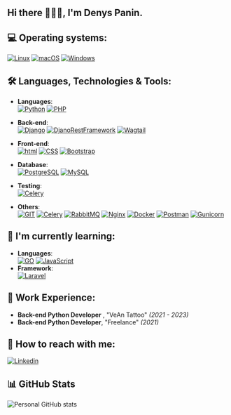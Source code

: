 <!-- ![Header](https://github.com/Denys-Panin/Denys-Panin/blob/main/assets/Header_2_git.jpg) -->

## <strong>Hi there 🙋🏻‍♂️, I'm Denys Panin.</strong>
## 💻 Operating systems:
[![Linux](https://img.shields.io/badge/LInux-F47421?style=for-the-badge&logo=Linux&logoColor=141c19)](https://linux.org/)
[![macOS](https://img.shields.io/badge/macOS-FAFAFA?style=for-the-badge&logo=macOS&logoColor=141c19)](https://www.apple.com/mac/)
[![Windows](https://img.shields.io/badge/windows-0078D4?style=for-the-badge&logo=Windows&logoColor=fff)](https://www.microsoft.com/en-us)
## 🛠️ Languages, Technologies & Tools:

- **Languages**:\
     [![Python](https://img.shields.io/badge/Python-ffc91e?style=for-the-badge&logo=python&logoColor=141c19)](https://www.python.org/) [![PHP](https://img.shields.io/badge/php-7a86b9?style=for-the-badge&logo=php&logoColor=1f222e)](https://www.php.net/)
- **Back-end**:\
    [![Django](https://img.shields.io/badge/django-44b78b?style=for-the-badge&logo=django&logoColor=141c19)](https://www.djangoproject.com/start/) [![DjanoRestFramework](https://img.shields.io/badge/DRF-843535?style=for-the-badge&logo=Django&logoColor=000000)](https://www.django-rest-framework.org/) [![Wagtail](https://img.shields.io/badge/wagtail-2e245e?style=for-the-badge&logo=wagtail&logoColor=fff)](https://wagtail.org/)
- **Front-end**:\
    [![html](https://img.shields.io/badge/html-dbd6d4?style=for-the-badge&logo=html5&logoColor=e54c21)](https://www.w3schools.com/html/) [![CSS](https://img.shields.io/badge/css-dbd6d4?style=for-the-badge&logo=css3&logoColor=2965f1)](https://www.w3schools.com/css/) [![Bootstrap](https://img.shields.io/badge/bootstrap-8d13fd?style=for-the-badge&logo=bootstrap&logoColor=ffffff)](https://getbootstrap.com/)
- **Database**: \
     [![PostgreSQL](https://img.shields.io/badge/PostgreSQL-336690?style=for-the-badge&logo=postgresql&logoColor=ffffff)](https://www.postgresql.org/) [![MySQL](https://img.shields.io/badge/MySQL-00768f?style=for-the-badge&logo=MySQL&logoColor=F29111)](https://www.mysql.com/)
- **Testing**:\
[![Celery](https://img.shields.io/badge/PyTest-FFDC50?style=for-the-badge&logo=PyTest&logoColor=009FE3)](https://docs.pytest.org/en/7.4.x/)

- **Others**:\
    [![GIT](https://img.shields.io/badge/GIT-fb4f28?style=for-the-badge&logo=git&logoColor=000000)](https://git-scm.com/)   [![Celery](https://img.shields.io/badge/celery-a9cc54?style=for-the-badge&logo=celery&logoColor=000000)](https://docs.celeryproject.org/en/stable/) [![RabbitMQ](https://img.shields.io/badge/rabbitmq-ff6600?style=for-the-badge&logo=rabbitmq&logoColor=000000)](https://www.rabbitmq.com/) [![Nginx](https://img.shields.io/badge/nginx-009137?style=for-the-badge&logo=nginx&logoColor=ffffff)](https://nginx.org/ru/) [![Docker](https://img.shields.io/badge/docker-2496ed?style=for-the-badge&logo=docker&logoColor=ffffff)](https://www.docker.com/) [![Postman](https://img.shields.io/badge/postman-e05320?style=for-the-badge&logo=postman&logoColor=ffffff)](https://www.postman.com/)   [![Gunicorn](https://img.shields.io/badge/gunicorn-479346?style=for-the-badge&logo=gunicorn&logoColor=fff)](https://gunicorn.org/) 

## 📖 I'm currently learning:
- **Languages**:\
    [![GO](https://img.shields.io/badge/GO-007D9C?style=for-the-badge&logo=GO&logoColor=fff)](https://go.dev/) [![JavaScript](https://img.shields.io/badge/JavaScript-EFD81D?style=for-the-badge&logo=Javascript&logoColor=000)](https://developer.mozilla.org/en-US/docs/Web/JavaScript)
- **Framework**:\
  [![Laravel](https://img.shields.io/badge/laravel-e5e0e0?style=for-the-badge&logo=laravel&logoColor=f4362d)](https://laravel.com/)

## 🧳 Work Experience:
- **Back-end Python Developer** , "VeAn Tattoo" _(2021 - 2023)_
- **Back-end Python Developer**, "Freelance" _(2021)_

## 📩 How to reach with me:

[![Linkedin](https://img.shields.io/badge/linkedin-e5ded5?style=for-the-badge&logo=linkedin&logoColor=0A66C2)](https://www.linkedin.com/in/denys-panin/)
<!--[![Instagram](https://img.shields.io/badge/instagram-eae3e9?style=for-the-badge&logo=instagram&logoColor=c436a6)](https://www.instagram.com/python__developer__/) -->

## 📊 GitHub Stats

![Personal GitHub stats](https://github-readme-stats.vercel.app/api?username=Denys-Panin&show_icons=true&theme=transparent&custom_title=Personal%20GitHub%20Stats&q=1)

